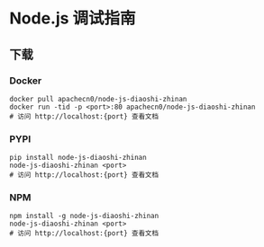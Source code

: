 # Node.js 调试指南

## 下载

### Docker

```
docker pull apachecn0/node-js-diaoshi-zhinan
docker run -tid -p <port>:80 apachecn0/node-js-diaoshi-zhinan
# 访问 http://localhost:{port} 查看文档
```

### PYPI

```
pip install node-js-diaoshi-zhinan
node-js-diaoshi-zhinan <port>
# 访问 http://localhost:{port} 查看文档
```

### NPM

```
npm install -g node-js-diaoshi-zhinan
node-js-diaoshi-zhinan <port>
# 访问 http://localhost:{port} 查看文档
```